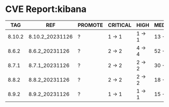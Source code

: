 # CVE Report:kibana
|  TAG   |       REF       | PROMOTE | CRITICAL |  HIGH  |  MEDIUM  |   LOW    | UNKNOWN |
|--------|-----------------|---------|----------|--------|----------|----------|---------|
| 8.10.2 | 8.10.2_20231126 | ?       | 1 -> 1   | 1 -> 1 | 13 -> 13 | 28 -> 28 | 0 -> 0  |
| 8.6.2  | 8.6.2_20231126  | ?       | 2 -> 2   | 4 -> 4 | 52 -> 52 | 56 -> 56 | 0 -> 0  |
| 8.7.1  | 8.7.1_20231126  | ?       | 2 -> 2   | 2 -> 2 | 30 -> 30 | 42 -> 42 | 0 -> 0  |
| 8.8.2  | 8.8.2_20231126  | ?       | 2 -> 2   | 2 -> 2 | 18 -> 18 | 31 -> 31 | 0 -> 0  |
| 8.9.2  | 8.9.2_20231126  | ?       | 1 -> 1   | 1 -> 1 | 15 -> 15 | 27 -> 27 | 0 -> 0  |
